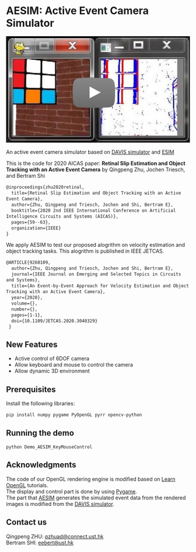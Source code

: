 # AESIM: Active Event Camera Simulator
[![AESIM](pictures/video_screenshot.jpg)](https://youtu.be/1CFUxxfl1Hs)

An active event camera simulator based on [DAVIS simulator](https://github.com/uzh-rpg/rpg_davis_simulator) and [ESIM](https://github.com/uzh-rpg/rpg_esim)

This is the code for 2020 AICAS paper: **Retinal Slip Estimation and Object Tracking with an Active Event Camera** by Qingpeng Zhu, Jochen Triesch, and Bertram Shi

```
@inproceedings{zhu2020retinal,
  title={Retinal Slip Estimation and Object Tracking with an Active Event Camera},
  author={Zhu, Qingpeng and Triesch, Jochen and Shi, Bertram E},
  booktitle={2020 2nd IEEE International Conference on Artificial Intelligence Circuits and Systems (AICAS)},
  pages={59--63},
  organization={IEEE}
}
```

We apply AESIM to test our proposed alogrithm on velocity estimation and object tracking tasks. This alogrithm is published in IEEE JETCAS.

```
@ARTICLE{9268109,
  author={Zhu, Qingpeng and Triesch, Jochen and Shi, Bertram E},
  journal={IEEE Journal on Emerging and Selected Topics in Circuits and Systems}, 
  title={An Event-by-Event Approach for Velocity Estimation and Object Tracking with an Active Event Camera}, 
  year={2020},
  volume={},
  number={},
  pages={1-1},
  doi={10.1109/JETCAS.2020.3040329}
 }
```


## New Features
* Active control of 6DOF camera
* Allow keyboard and mouse to control the camera
* Allow dynamic 3D environment

## Prerequisites

Install the following libraries:

```
pip install numpy pygame PyOpenGL pyrr opencv-python
```

## Running the demo

```
python Demo_AESIM_KeyMouseControl
```

## Acknowledgments

The code of our OpenGL rendering engine is modified based on [Learn OpenGL](https://learnopengl.com/) tutorials.<br />
The display and control part is done by using [Pygame](https://www.pygame.org).<br />
The part that [AESIM](https://github.com/ZHUQINGPENG/Active-Event-Camera-Simulator) generates the simulated event data from the rendered images is modified from the [DAVIS simulator](https://github.com/uzh-rpg/rpg_davis_simulator).

## Contact us
Qingpeng ZHU: qzhuad@connect.ust.hk<br />
Bertram SHI: eebert@ust.hk
